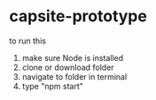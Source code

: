 # capsite-prototype

to run this 
1. make sure Node is installed
2. clone or download folder
3. navigate to folder in terminal
4. type "npm start"

